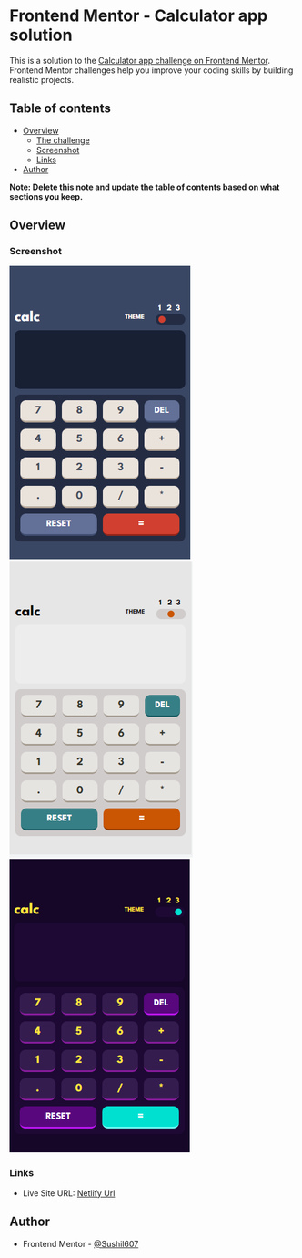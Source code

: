 # Frontend Mentor - Calculator app solution

This is a solution to the [Calculator app challenge on Frontend Mentor](https://www.frontendmentor.io/challenges/calculator-app-9lteq5N29). Frontend Mentor challenges help you improve your coding skills by building realistic projects.

## Table of contents

- [Overview](#overview)
  - [The challenge](#the-challenge)
  - [Screenshot](#screenshot)
  - [Links](#links)
- [Author](#author)

**Note: Delete this note and update the table of contents based on what sections you keep.**

## Overview

### Screenshot

![](./theme1.png)
![](./theme2.png)
![](./theme3.png)

### Links

- Live Site URL: [Netlify Url](https://calc-sdb.netlify.app/)

## Author

- Frontend Mentor - [@Sushil607](https://www.frontendmentor.io/profile/Sushil607)
